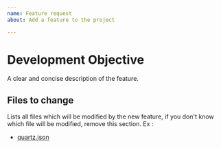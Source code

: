 ```yaml
---
name: Feature request
about: Add a feature to the project

---
```


# Development Objective
A clear and concise description of the feature.

## Files to change
Lists all files which will be modified by the new feature, if you don't know which file will be modified, remove this section.
Ex : 
- [quartz.json](noxius_datapack/data/noxius_pack/recipes/quartz.json)
